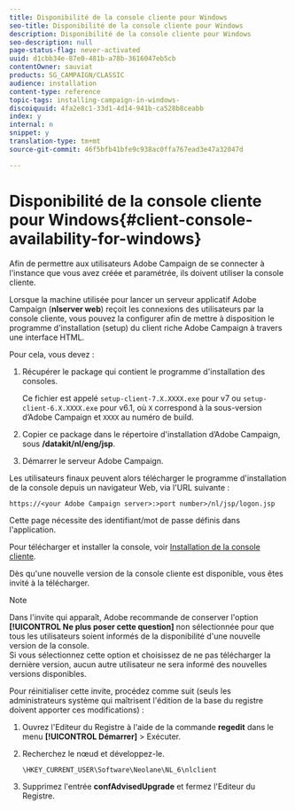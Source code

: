 ```yaml
---
title: Disponibilité de la console cliente pour Windows
seo-title: Disponibilité de la console cliente pour Windows
description: Disponibilité de la console cliente pour Windows
seo-description: null
page-status-flag: never-activated
uuid: d1cbb34e-87e0-481b-a78b-3616047eb5cb
contentOwner: sauviat
products: SG_CAMPAIGN/CLASSIC
audience: installation
content-type: reference
topic-tags: installing-campaign-in-windows-
discoiquuid: 4fa2e8c1-33d1-4d14-941b-ca528b8ceabb
index: y
internal: n
snippet: y
translation-type: tm+mt
source-git-commit: 46f5bfb41bfe9c938ac0ffa767ead3e47a32047d

---
```



# Disponibilité de la console cliente pour Windows{#client-console-availability-for-windows}

Afin de permettre aux utilisateurs Adobe Campaign de se connecter à l&#39;instance que vous avez créée et paramétrée, ils doivent utiliser la console cliente.

Lorsque la machine utilisée pour lancer un serveur applicatif Adobe Campaign (**nlserver web**) reçoit les connexions des utilisateurs par la console cliente, vous pouvez la configurer afin de mettre à disposition le programme d&#39;installation (setup) du client riche Adobe Campaign à travers une interface HTML.

Pour cela, vous devez :

1. Récupérer le package qui contient le programme d&#39;installation des consoles.

   Ce fichier est appelé `setup-client-7.X.XXXX.exe` pour v7 ou `setup-client-6.X.XXXX.exe` pour v6.1, où `X` correspond à la sous-version d’Adobe Campaign et `XXXX` au numéro de build.

1. Copier ce package dans le répertoire d&#39;installation d’Adobe Campaign, sous **/datakit/nl/eng/jsp**.
1. Démarrer le serveur Adobe Campaign.

Les utilisateurs finaux peuvent alors télécharger le programme d&#39;installation de la console depuis un navigateur Web, via l&#39;URL suivante :

```
https://<your Adobe Campaign server>:>port number>/nl/jsp/logon.jsp
```

Cette page nécessite des identifiant/mot de passe définis dans l&#39;application.

Pour télécharger et installer la console, voir [Installation de la console cliente](../../installation/using/installing-the-client-console.md).

Dès qu&#39;une nouvelle version de la console cliente est disponible, vous êtes invité à la télécharger.

>[!NOTE]
>
>Dans l&#39;invite qui apparaît, Adobe recommande de conserver l&#39;option **[!UICONTROL Ne plus poser cette question]** non sélectionnée pour que tous les utilisateurs soient informés de la disponibilité d&#39;une nouvelle version de la console.\
>Si vous sélectionnez cette option et choisissez de ne pas télécharger la dernière version, aucun autre utilisateur ne sera informé des nouvelles versions disponibles.

Pour réinitialiser cette invite, procédez comme suit (seuls les administrateurs système qui maîtrisent l&#39;édition de la base du registre doivent apporter ces modifications) :

1. Ouvrez l&#39;Editeur du Registre à l&#39;aide de la commande **regedit** dans le menu **[!UICONTROL Démarrer]** > Exécuter.
1. Recherchez le nœud et développez-le.

   ```
   \HKEY_CURRENT_USER\Software\Neolane\NL_6\nlclient
   ```

1. Supprimez l&#39;entrée **confAdvisedUpgrade** et fermez l&#39;Editeur du Registre.


